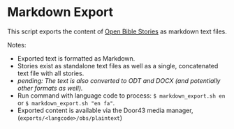 Markdown Export
================

This script exports the content of [Open Bible Stories](http://door43.org/en/obs/01-the-creation) 
as markdown text files. 

Notes:

* Exported text is formatted as Markdown.
* Stories exist as standalone text files as well as a single, concatenated text file with all stories.
* *pending: The text is also converted to ODT and DOCX (and potentially other formats as well).*
* Run command with language code to process: `$ markdown_export.sh en` or `$ markdown_export.sh "en fa"`.
* Exported content is available via the Door43 media manager, (`exports/<langcode>/obs/plaintext`)
